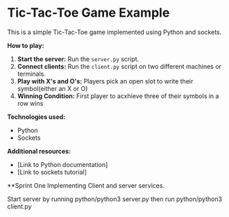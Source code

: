 # Tic-Tac-Toe Game Example

This is a simple Tic-Tac-Toe game implemented using Python and sockets.

**How to play:**
1. **Start the server:** Run the `server.py` script.
2. **Connect clients:** Run the `client.py` script on two different machines or terminals.
3. **Play with X's and O's:** Players pick an open slot to write their symbol(either an X or O)
4. **Winning Condition:** First player to acxhieve three of their symbols in a row wins

**Technologies used:**
* Python
* Sockets

**Additional resources:**
* [Link to Python documentation]
* [Link to sockets tutorial]


**Sprint One
Implementing Client and server services.

Start server by running python/python3 server.py then run python/python3 client.py
